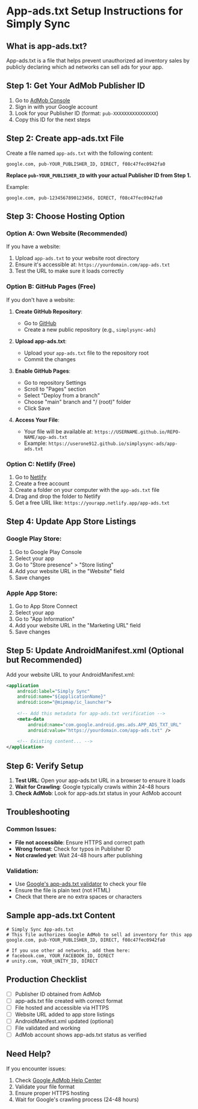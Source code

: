 # App-ads.txt Setup Instructions for Simply Sync

## What is app-ads.txt?
App-ads.txt is a file that helps prevent unauthorized ad inventory sales by publicly declaring which ad networks can sell ads for your app.

## Step 1: Get Your AdMob Publisher ID

1. Go to [AdMob Console](https://admob.google.com)
2. Sign in with your Google account
3. Look for your Publisher ID (format: `pub-XXXXXXXXXXXXXXXX`)
4. Copy this ID for the next steps

## Step 2: Create app-ads.txt File

Create a file named `app-ads.txt` with the following content:

```
google.com, pub-YOUR_PUBLISHER_ID, DIRECT, f08c47fec0942fa0
```

**Replace `pub-YOUR_PUBLISHER_ID` with your actual Publisher ID from Step 1.**

Example:
```
google.com, pub-1234567890123456, DIRECT, f08c47fec0942fa0
```

## Step 3: Choose Hosting Option

### Option A: Own Website (Recommended)
If you have a website:
1. Upload `app-ads.txt` to your website root directory
2. Ensure it's accessible at: `https://yourdomain.com/app-ads.txt`
3. Test the URL to make sure it loads correctly

### Option B: GitHub Pages (Free)
If you don't have a website:

1. **Create GitHub Repository**:
   - Go to [GitHub](https://github.com)
   - Create a new public repository (e.g., `simplysync-ads`)

2. **Upload app-ads.txt**:
   - Upload your `app-ads.txt` file to the repository root
   - Commit the changes

3. **Enable GitHub Pages**:
   - Go to repository Settings
   - Scroll to "Pages" section
   - Select "Deploy from a branch"
   - Choose "main" branch and "/ (root)" folder
   - Click Save

4. **Access Your File**:
   - Your file will be available at: `https://USERNAME.github.io/REPO-NAME/app-ads.txt`
   - Example: `https://userone912.github.io/simplysync-ads/app-ads.txt`

### Option C: Netlify (Free)
1. Go to [Netlify](https://netlify.com)
2. Create a free account
3. Create a folder on your computer with the `app-ads.txt` file
4. Drag and drop the folder to Netlify
5. Get a free URL like: `https://yourapp.netlify.app/app-ads.txt`

## Step 4: Update App Store Listings

### Google Play Store:
1. Go to Google Play Console
2. Select your app
3. Go to "Store presence" > "Store listing"
4. Add your website URL in the "Website" field
5. Save changes

### Apple App Store:
1. Go to App Store Connect
2. Select your app
3. Go to "App Information"
4. Add your website URL in the "Marketing URL" field
5. Save changes

## Step 5: Update AndroidManifest.xml (Optional but Recommended)

Add your website URL to your AndroidManifest.xml:

```xml
<application
    android:label="Simply Sync"
    android:name="${applicationName}"
    android:icon="@mipmap/ic_launcher">
    
    <!-- Add this metadata for app-ads.txt verification -->
    <meta-data
        android:name="com.google.android.gms.ads.APP_ADS_TXT_URL"
        android:value="https://yourdomain.com/app-ads.txt" />
        
    <!-- Existing content... -->
</application>
```

## Step 6: Verify Setup

1. **Test URL**: Open your app-ads.txt URL in a browser to ensure it loads
2. **Wait for Crawling**: Google typically crawls within 24-48 hours
3. **Check AdMob**: Look for app-ads.txt status in your AdMob account

## Troubleshooting

### Common Issues:
- **File not accessible**: Ensure HTTPS and correct path
- **Wrong format**: Check for typos in Publisher ID
- **Not crawled yet**: Wait 24-48 hours after publishing

### Validation:
- Use [Google's app-ads.txt validator](https://adstxt.guru) to check your file
- Ensure the file is plain text (not HTML)
- Check that there are no extra spaces or characters

## Sample app-ads.txt Content

```
# Simply Sync App-ads.txt
# This file authorizes Google AdMob to sell ad inventory for this app
google.com, pub-YOUR_PUBLISHER_ID, DIRECT, f08c47fec0942fa0

# If you use other ad networks, add them here:
# facebook.com, YOUR_FACEBOOK_ID, DIRECT
# unity.com, YOUR_UNITY_ID, DIRECT
```

## Production Checklist

- [ ] Publisher ID obtained from AdMob
- [ ] app-ads.txt file created with correct format
- [ ] File hosted and accessible via HTTPS
- [ ] Website URL added to app store listings
- [ ] AndroidManifest.xml updated (optional)
- [ ] File validated and working
- [ ] AdMob account shows app-ads.txt status as verified

## Need Help?

If you encounter issues:
1. Check [Google AdMob Help Center](https://support.google.com/admob)
2. Validate your file format
3. Ensure proper HTTPS hosting
4. Wait for Google's crawling process (24-48 hours)